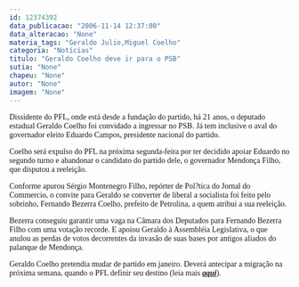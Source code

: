 ```yaml
---
id: 12374392
data_publicacao: "2006-11-14 12:37:00"
data_alteracao: "None"
materia_tags: "Geraldo Julio,Miguel Coelho"
categoria: "Notícias"
titulo: "Geraldo Coelho deve ir para o PSB"
sutia: "None"
chapeu: "None"
autor: "None"
imagem: "None"
---
```

<p><P><FONT face=Verdana>Dissidente do PFL, onde está desde a fundação do partido, há 21 anos, o deputado estadual Geraldo Coelho foi convidado a ingressar no PSB. Já tem inclusive o aval do governador eleito Eduardo Campos, presidente nacional do partido.</FONT></P></p>
<p><P><FONT face=Verdana>Coelho será expulso do PFL na próxima segunda-feira por ter decidido apoiar Eduardo no segundo turno e abandonar o candidato do partido dele, o governador Mendonça Filho, que disputou a reeleição.</FONT></P></p>
<p><P><FONT face=Verdana>Conforme apurou Sérgio Montenegro Filho, repórter de Pol?tica do Jornal do Commercio, o convite para Geraldo se converter de liberal a socialista foi feito pelo sobrinho, Fernando Bezerra Coelho, prefeito de Petrolina, a quem atribui a sua reeleição. </FONT></P></p>
<p><P><FONT face=Verdana>Bezerra conseguiu garantir uma vaga na Câmara dos Deputados para Fernando Bezerra Filho com uma votação recorde. E apoiou Geraldo à Assembléia Legislativa, o que anulou as perdas de votos decorrentes da invasão de suas bases por antigos aliados do palanque de Mendonça.</FONT></P></p>
<p><P><FONT face=Verdana>Geraldo Coelho pretendia mudar de partido em janeiro. Deverá antecipar a migração na próxima semana, quando o PFL definir seu destino (leia mais <STRONG><EM><A href=\"https://jc3.uol.com.br/blogs/jc/2006/11/13/index.php#3320\">aqui</A></EM></STRONG>).</FONT></P> </p>
